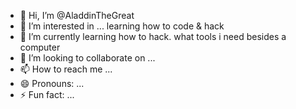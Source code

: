 - 👋 Hi, I’m @AladdinTheGreat
- 👀 I’m interested in ... learning how to code & hack
- 🌱 I’m currently learning how to hack. what tools i need besides a computer
- 💞️ I’m looking to collaborate on ...
- 📫 How to reach me ...
- 😄 Pronouns: ...
- ⚡ Fun fact: ...

<!---
AladdinTheGreat/AladdinTheGreat is a ✨ special ✨ repository because its `README.md` (this file) appears on your GitHub profile.
You can click the Preview link to take a look at your changes.
--->

